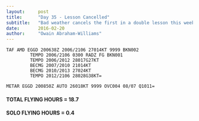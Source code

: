 ```yaml
---
layout:     post
title:      "Day 35 - Lesson Cancelled"
subtitle:   "Bad weather cancels the first in a double lesson this weekend"
date:       2016-02-20
author:     "Owain Abraham-Williams"
---
```


    TAF AMD EGGD 200638Z 2006/2106 27014KT 9999 BKN002
             TEMPO 2006/2106 0300 RADZ FG BKN001
             TEMPO 2006/2012 28017G27KT
             BECMG 2007/2010 21014KT
             BECMG 2010/2013 27024KT
             TEMPO 2012/2106 28028G38KT=

    METAR EGGD 200850Z AUTO 26018KT 9999 OVC004 08/07 Q1011=

#### TOTAL FLYING HOURS = 18.7

#### SOLO FLYING HOURS = 0.4